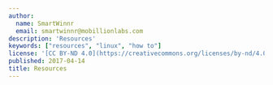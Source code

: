 ```yaml
---
author:
  name: SmartWinnr
  email: smartwinnr@mobillionlabs.com
description: 'Resources'
keywords: ["resources", "linux", "how to"]
license: '[CC BY-ND 4.0](https://creativecommons.org/licenses/by-nd/4.0)'
published: 2017-04-14
title: Resources
---
```

